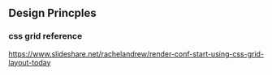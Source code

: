 ## Design Princples


### css grid reference
https://www.slideshare.net/rachelandrew/render-conf-start-using-css-grid-layout-today
